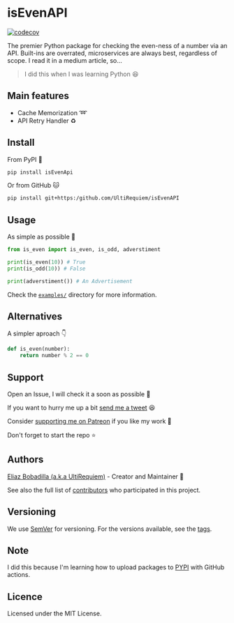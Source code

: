 # isEvenAPI

[![codecov](https://codecov.io/gh/ultirequiem/isEvenAPI/branch/main/graph/badge.svg)](https://codecov.io/gh/ultirequiem/isEvenAPI)

The premier Python package for checking the even-ness of a number via an API.
Built-ins are overrated, microservices are always best, regardless of scope. I
read it in a medium article, so...

> I did this when I was learning Python 😆

## Main features

- Cache Memorization ➿
- API Retry Handler ♻

## Install

From PyPI 🐍

```sh
pip install isEvenApi
```

Or from GitHub 🐱

```sh
pip install git+https:/github.com/UltiRequiem/isEvenAPI
```

## Usage

As simple as possible 🤗

```python
from is_even import is_even, is_odd, adverstiment

print(is_even(10)) # True
print(is_odd(10)) # False

print(adverstiment()) # An Advertisement
```

Check the [`examples/`](./examples) directory for more information.

## Alternatives

A simpler aproach 👇

```python
def is_even(number):
    return number % 2 == 0
```

## Support

Open an Issue, I will check it a soon as possible 👀

If you want to hurry me up a bit
[send me a tweet](https://twitter.com/intent/tweet?text=%40UltiRequiem%20) 😆

Consider [supporting me on Patreon](https://patreon.com/UltiRequiem) if you like
my work 🚀

Don't forget to start the repo ⭐

## Authors

[Eliaz Bobadilla (a.k.a UltiRequiem)](https://ultirequiem.com) - Creator and
Maintainer 💪

See also the full list of
[contributors](https://github.com/UltiRequiem/isEvenAPI/contributors) who
participated in this project.

## Versioning

We use [SemVer](http://semver.org) for versioning. For the versions available,
see the [tags](https://github.com/UltiRequiem/isEvenAPI/tags).

## Note

I did this because I'm learning how to upload packages to
[PYPI](https://pypi.org/project/isEvenAPI) with GitHub actions.

## Licence

Licensed under the MIT License.

